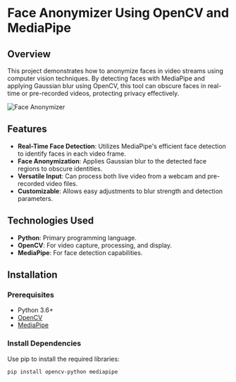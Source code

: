 # Face Anonymizer Using OpenCV and MediaPipe

## Overview
This project demonstrates how to anonymize faces in video streams using computer vision techniques. By detecting faces with MediaPipe and applying Gaussian blur using OpenCV, this tool can obscure faces in real-time or pre-recorded videos, protecting privacy effectively.

![Face Anonymizer](https://example.com/demo_image.jpg) <!-- Replace with an actual screenshot or demo gif -->

## Features
- **Real-Time Face Detection**: Utilizes MediaPipe's efficient face detection to identify faces in each video frame.
- **Face Anonymization**: Applies Gaussian blur to the detected face regions to obscure identities.
- **Versatile Input**: Can process both live video from a webcam and pre-recorded video files.
- **Customizable**: Allows easy adjustments to blur strength and detection parameters.

## Technologies Used
- **Python**: Primary programming language.
- **OpenCV**: For video capture, processing, and display.
- **MediaPipe**: For face detection capabilities.

## Installation

### Prerequisites
- Python 3.6+
- [OpenCV](https://opencv.org/)
- [MediaPipe](https://mediapipe.dev/)

### Install Dependencies
Use pip to install the required libraries:

```bash
pip install opencv-python mediapipe
